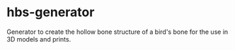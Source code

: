 # hbs-generator
Generator to create the hollow bone structure of a bird's bone for the use in 3D models and prints.
